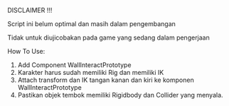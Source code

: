 DISCLAIMER  !!!


Script ini belum optimal dan masih dalam pengembangan


Tidak untuk diujicobakan pada game yang sedang dalam pengerjaan


How To Use:
1. Add Component WallInteractPrototype
2. Karakter harus sudah memiliki Rig dan memiliki IK
3. Attach transform dan IK tangan kanan dan kiri ke komponen WallInteractPrototype
4. Pastikan objek tembok memiliki Rigidbody dan Collider yang menyala.
